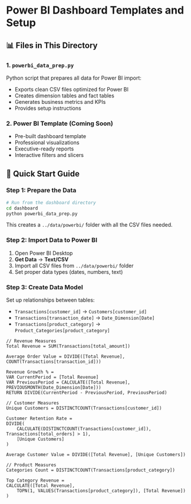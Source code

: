 # Power BI Dashboard Templates and Setup

## 📊 Files in This Directory

### 1. `powerbi_data_prep.py`
Python script that prepares all data for Power BI import:
- Exports clean CSV files optimized for Power BI
- Creates dimension tables and fact tables
- Generates business metrics and KPIs
- Provides setup instructions

### 2. Power BI Template (Coming Soon)
- Pre-built dashboard template
- Professional visualizations
- Executive-ready reports
- Interactive filters and slicers

## 🚀 Quick Start Guide

### Step 1: Prepare the Data
```bash
# Run from the dashboard directory
cd dashboard
python powerbi_data_prep.py
```

This creates a `../data/powerbi/` folder with all the CSV files needed.

### Step 2: Import Data to Power BI
1. Open Power BI Desktop
2. **Get Data** → **Text/CSV**
3. Import all CSV files from `../data/powerbi/` folder
4. Set proper data types (dates, numbers, text)

### Step 3: Create Data Model
Set up relationships between tables:
- `Transactions[customer_id]` → `Customers[customer_id]`
- `Transactions[transaction_date]` → `Date_Dimension[Date]`
- `Transactions[product_category]` → `Product_Categories[product_category]`



```dax
// Revenue Measures
Total Revenue = SUM(Transactions[total_amount])

Average Order Value = DIVIDE([Total Revenue], COUNT(Transactions[transaction_id]))

Revenue Growth % = 
VAR CurrentPeriod = [Total Revenue]
VAR PreviousPeriod = CALCULATE([Total Revenue], PREVIOUSMONTH(Date_Dimension[Date]))
RETURN DIVIDE(CurrentPeriod - PreviousPeriod, PreviousPeriod)

// Customer Measures
Unique Customers = DISTINCTCOUNT(Transactions[customer_id])

Customer Retention Rate = 
DIVIDE(
    CALCULATE(DISTINCTCOUNT(Transactions[customer_id]), Transactions[total_orders] > 1),
    [Unique Customers]
)

Average Customer Value = DIVIDE([Total Revenue], [Unique Customers])

// Product Measures
Categories Count = DISTINCTCOUNT(Transactions[product_category])

Top Category Revenue = 
CALCULATE([Total Revenue], 
    TOPN(1, VALUES(Transactions[product_category]), [Total Revenue])
)
```

